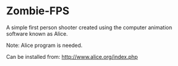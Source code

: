 Zombie-FPS
==========

A simple first person shooter created using the computer animation software known as Alice.


Note: Alice program is needed.

Can be installed from: http://www.alice.org/index.php
